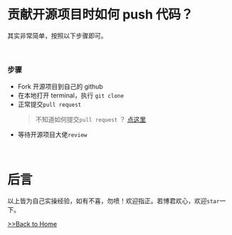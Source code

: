 # 贡献开源项目时如何 push 代码？

其实非常简单，按照以下步骤即可。

<br/>

### 步骤

-   Fork 开源项目到自己的 github
-   在本地打开 terminal，执行 `git clone`
-   正常提交`pull request`
    > 不知道如何提交`pull request` ？ [点这里](./pr.md)
-   等待开源项目大佬`review`

<br/>

# 后言

以上皆为自己实操经验，如有不喜，勿喷！欢迎指正。若博君欢心，欢迎`star`一下。

[>>Back to Home](../README.md)
